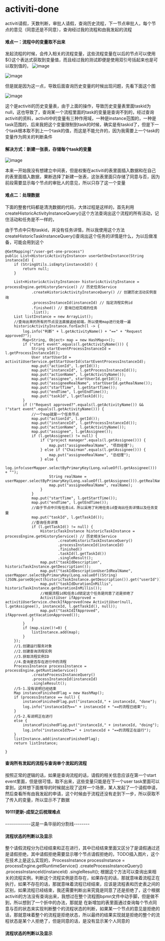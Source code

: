 # activiti-done
activiti请假，天数判断，审批人请假，查询历史流程，下一节点审批人，每个节点的意见（同意还是不同意），查询经过我的流程和由我发起的流程

#### 难点一：流程中的变量取不出来
发起流程的时候，会传入相关的流程变量，这些流程变量在以后的节点可以使用${}这个表达式获取到变量值，而且经过我的测试即便是使用双引号括起来也是可以取到值的，
![image](https://github.com/GitHub-se7en/activiti-done/blob/master/images/start-event.png)


![image](https://github.com/GitHub-se7en/activiti-done/blob/master/images/user-task.png)


但是就是因为这一点，导致后面查询历史变量的时候出现问题，先看下面这个图

![image](https://github.com/GitHub-se7en/activiti-done/blob/master/images/taskid-null.png)

这个是activiti的历史变量表，由于上面的操作，导致历史变量表里面taskid为null，这也导致了，查询某一个流程里面的task的变量是查询不到的，经过查询activiti的资料，activiti中的变量有三种作用域，一种是instance范围的，一种是task范围的，后来我把这个变量限制到task的时候，确实是有taskid了，但是下一个task根本取不到上一个task的值，而这是不能允许的，因为我需要上一个task的变量作为网关的判断条件

#### 解决方式：新建一张表，存储每个task的变量


![image](https://github.com/GitHub-se7en/activiti-done/blob/master/images/activiti-user.png)     

本来一开始我没有想建立中间表，但是权衡在activiti的表里面插入数据和在自己的表里面插入数据，果断选择了新建一张表，这张表里面只存储了同意与否，因为前段需要显示每个节点的审批人的意见，所以只存了这一个变量

#### 难点二：处理数据
下面的整套代码都是清洗数据的代码，大体过程是这样的，首先利用createHistoricActivityInstanceQuery()这个方法查询出这个流程的所有活动，记住活动和任务是不一样的，

由于节点中只有taskid，并没有任务详情，所以我使用这个方法createHistoricTaskInstanceQuery()查询出这个任务的详情是什么，为以后做准备，可能会用到这个


    @GetMapping("/user-get-one-process")
    public List<HistoricActivityInstance> userGetOneInstance(String instanceId) {
        if (StringUtils.isEmpty(instanceId)) {
            return null;
        }

        List<HistoricActivityInstance> historicActivityInstance = processEngine.getHistoryService() // 历史任务Service
                .createHistoricActivityInstanceQuery() // 创建历史活动实例查询
                .processInstanceId(instanceId) // 指定流程实例id
                .finished() // 查询已经完成的任务
                .list();
        List listInstance = new ArrayList();
        //查询出来的所有的节点没法直接返给前端，所以使用map进行处理一遍
        historicActivityInstance.forEach(l -> {
            log.info("判断" + l.getActivityName() + "==" + "Request approved?");
            Map<String, Object> map = new HashMap<>();
            if ("start event".equals(l.getActivityName())) {
                String startEventProcessInstanceId = l.getProcessInstanceId();
                User startUserId = activitiUserService.getStartUserId(startEventProcessInstanceId);
                map.put("actionId", l.getId());
                map.put("instanceId", l.getProcessInstanceId());
                map.put("actionName", l.getActivityName());
                map.put("assignee", startUserId.getId());
                map.put("assigneeRealName", startUserId.getRealName());
                map.put("startTime", l.getStartTime());
                map.put("endTime", l.getEndTime());
                map.put("taskId", l.getTaskId());
            }
            if (!"Request approved?".equals(l.getActivityName()) && !"start event".equals(l.getActivityName())) {
                //一个map就是一个任务节点
                map.put("actionId", l.getId());
                map.put("instanceId", l.getProcessInstanceId());
                map.put("actionName", l.getActivityName());
                map.put("assignee", l.getAssignee());
                if (l.getAssignee() != null) {
                    if ("project manager".equals(l.getAssignee())) {
                        map.put("assigneeRealName", "项目经理");
                    } else if ("Chairman".equals(l.getAssignee())) {
                        map.put("assigneeRealName", "总经理");
                    } else {
                        log.info(userMapper.selectByPrimaryKey(Long.valueOf(l.getAssignee())) + "");
                        String realName = userMapper.selectByPrimaryKey(Long.valueOf(l.getAssignee())).getRealName();
                        map.put("assigneeRealName", realName);
                    }
                }
                map.put("startTime", l.getStartTime());
                map.put("endTime", l.getEndTime());
                //由于节点中只有任务id，所以采用了利用任务id查询出任务详情以及任务变量
                map.put("taskId", l.getTaskId());
                //查询任务详情
                if (l.getTaskId() != null) {
                    HistoricTaskInstance historicTaskInstance = processEngine.getHistoryService() // 历史相关Service
                            .createHistoricTaskInstanceQuery()
                            .processInstanceId(instanceId)
                            .finished()
                            .taskId(l.getTaskId())
                            .singleResult();
                    map.put("taskIdDescription", historicTaskInstance.getDescription());
                    map.put("taskIdDescriptionUserIdRealName", userMapper.selectByPrimaryKey(Long.valueOf((String) (JSON.parseObject(historicTaskInstance.getDescription()).get("userId")))).getRealName());
                    map.put("taskIdDurationInMillis", historicTaskInstance.getDurationInMillis());
                    //根据流程id和任务id锁定这个任务是同意了还是拒绝了
                    ActivitiUser ifApproved = activitiUserService.checkIfApproved(new ActivitiUser(null, l.getAssignee(), instanceId, l.getTaskId(), null));
                    map.put("taskIdIfApproved", ifApproved.getVacationApproved());
                }
            }
            if (map.size()!=0) {
                listInstance.add(map);
            }
        });
        //1.创建运行服务对象
        //2.创建查询流程实例
        //3.获取流程实例ID
        //4.查询是否存在进行中的流程
        ProcessInstance processInstance = processEngine.getRuntimeService()
                .createProcessInstanceQuery()
                .processInstanceId(instanceId)
                .singleResult();
        //5-1.没有说明已经结束
        Map instanceFinishedFlag = new HashMap();
        if (processInstance == null) {
            instanceFinishedFlag.put("instanceId," + instanceId, "done");
            log.info("instanceId为==" + instanceId + "==的流程已结束");
        }
        //5-2.有说明正在进行
        else {
            instanceFinishedFlag.put("instanceId," + instanceId, "doing");
            log.info("instanceId为==" + instanceId + "==的流程正在运行");
        }
        listInstance.add(instanceFinishedFlag);
        return listInstance;

    }


#### 查询所有发起的流程与查询单个发起的流程

按照正常的逻辑的话，如果是查询流程的话，请假的相关信息应该在第一个start event里面，但是很可惜，取不出来，这些变量只能是在下一个user task里面可以拿到，这样想下面推导的时候就出现了这样一个场景，某人发起了一个请假申请，然后查看所有由我发起的申请，这个时候由于流程还没有走到下一步，所以获取不了传入的变量，所以显示不了数据


#### 19111更新-成型之后梳理难点

-------------这是一条华丽的分割线--------

#### 流程状态的判断以及显示

整个请假流程分为已经结束和正在进行，其中已经结束里面又区分了是请假通过还是请假拒绝，其中请假拒绝需要显示哪个节点请假拒绝的，TODO插入图片，这个在技术上是这么实现的，ProcessInstance processInstance = processEngine.getRuntimeService()
                 .createProcessInstanceQuery()
                 .processInstanceId(instanceId)
                 .singleResult();
根据这个方法可以查询出来相关的流程实例，判断这个流程实例是否存在，如果存在的话，那就意味着流程正在执行，如果不存在的话，那就意味着流程已经结束，应该是流程表和历史表之间的区别，如果流程已经结束，我还需要判断出来究竟是同意了还是拒绝了，这个根据activiti的方法没有查询出来，我想过在整个流程图bpmn文件中动手脚，但是做不到，所以想到了一个折中的办法，那就是 在新增加的表里面通过查询每个节点同意与否的状态来实现判断整个的流程状态的判断，如果某一个节点的意见是拒绝的话，那就意味着整个的流程是拒绝状态，所以最终的结果实现就是拒绝的整个的流程状态是某个人拒绝了，但是同意的话，是没有显示某个人同意的

#### 流程状态的判断以及显示

















